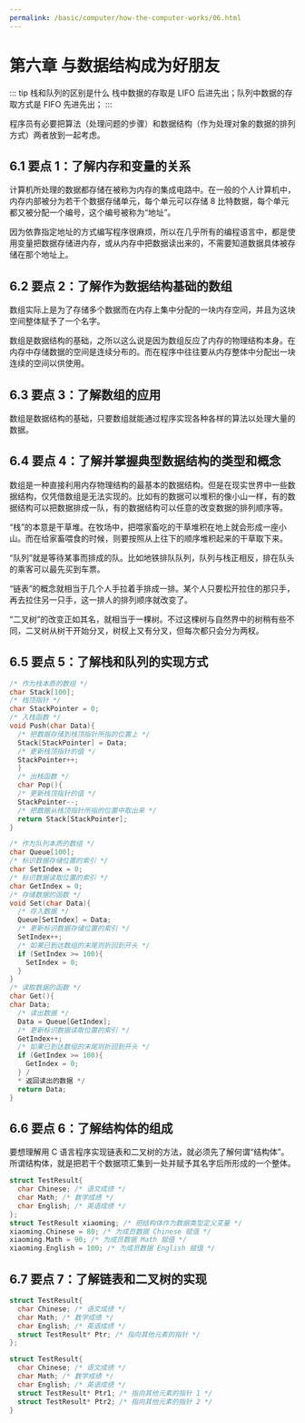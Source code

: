 ```yaml
---
permalink: /basic/computer/how-the-computer-works/06.html
---
```


# 第六章 与数据结构成为好朋友

::: tip 栈和队列的区别是什么
栈中数据的存取是 LIFO 后进先出；队列中数据的存取方式是 FIFO 先进先出；
:::

程序员有必要把算法（处理问题的步骤）和数据结构（作为处理对象的数据的排列方式）两者放到一起考虑。

## 6.1 要点 1：了解内存和变量的关系

计算机所处理的数据都存储在被称为内存的集成电路中。在一般的个人计算机中，内存内部被分为若干个数据存储单元，每个单元可以存储 8 比特数据，每个单元都又被分配一个编号，这个编号被称为“地址”。

因为依靠指定地址的方式编写程序很麻烦，所以在几乎所有的编程语言中，都是使用变量把数据存储进内存，或从内存中把数据读出来的，不需要知道数据具体被存储在那个地址上。

## 6.2 要点 2：了解作为数据结构基础的数组

数组实际上是为了存储多个数据而在内存上集中分配的一块内存空间，并且为这块空间整体赋予了一个名字。

数组是数据结构的基础，之所以这么说是因为数组反应了内存的物理结构本身。在内存中存储数据的空间是连续分布的。而在程序中往往要从内存整体中分配出一块连续的空间以供使用。

## 6.3 要点 3：了解数组的应用

数组是数据结构的基础，只要数组就能通过程序实现各种各样的算法以处理大量的数据。

## 6.4 要点 4：了解并掌握典型数据结构的类型和概念

数组是一种直接利用内存物理结构的最基本的数据结构。但是在现实世界中一些数据结构，仅凭借数组是无法实现的。比如有的数据可以堆积的像小山一样，有的数据结构可以把数据排成一队，有的数据结构可以任意的改变数据的排列顺序等。

“栈”的本意是干草堆。在牧场中，把喂家畜吃的干草堆积在地上就会形成一座小山。而在给家畜喂食的时候，则要按照从上往下的顺序堆积起来的干草取下来。

“队列”就是等待某事而排成的队。比如地铁排队队列，队列与栈正相反，排在队头的乘客可以最先买到车票。

“链表”的概念就相当于几个人手拉着手排成一排。某个人只要松开拉住的那只手，再去拉住另一只手，这一排人的排列顺序就改变了。

“二叉树”的改变正如其名，就相当于一棵树。不过这棵树与自然界中的树稍有些不同，二叉树从树干开始分叉，树杈上又有分叉，但每次都只会分为两杈。

## 6.5 要点 5：了解栈和队列的实现方式

```c
/* 作为栈本质的数组 */
char Stack[100];
/* 栈顶指针 */
char StackPointer = 0;
/* 入栈函数 */
void Push(char Data){
  /* 把数据存储到栈顶指针所指的位置上 */
  Stack[StackPointer] = Data;
  /* 更新栈顶指针的值 */
  StackPointer++;
  }
  /* 出栈函数 */
  char Pop(){
  /* 更新栈顶指针的值 */
  StackPointer--;
  /* 把数据从栈顶指针所指的位置中取出来 */
  return Stack[StackPointer];
}
```

```c
/* 作为队列本质的数组 */
char Queue[100];
/* 标识数据存储位置的索引 */
char SetIndex = 0;
/* 标识数据读取位置的索引 */
char GetIndex = 0;
/* 存储数据的函数 */
void Set(char Data){
  /* 存入数据 */
  Queue[SetIndex] = Data;
  /* 更新标识数据存储位置的索引 */
  SetIndex++;
  /* 如果已到达数组的末尾则折回到开头 */
  if (SetIndex >= 100){
    SetIndex = 0;
  }
}
/* 读取数据的函数 */
char Get(){
char Data;
  /* 读出数据 */
  Data = Queue[GetIndex];
  /* 更新标识数据读取位置的索引 */
  GetIndex++;
  /* 如果已到达数组的末尾则折回到开头 */
  if (GetIndex >= 100){
    GetIndex = 0;
  } /
  * 返回读出的数据 */
  return Data;
}
```

## 6.6 要点 6：了解结构体的组成

要想理解用 C 语言程序实现链表和二叉树的方法，就必须先了解何谓“结构体”。所谓结构体，就是把若干个数据项汇集到一处并赋予其名字后所形成的一个整体。

```c
struct TestResult{
  char Chinese; /* 语文成绩 */
  char Math; /* 数学成绩 */
  char English; /* 英语成绩 */
};
struct TestResult xiaoming; /* 把结构体作为数据类型定义变量 */
xiaoming.Chinese = 80; /* 为成员数据 Chinese 赋值 */
xiaoming.Math = 90; /* 为成员数据 Math 赋值 */
xiaoming.English = 100; /* 为成员数据 English 赋值 */
```

## 6.7 要点 7：了解链表和二叉树的实现

```c
struct TestResult{
  char Chinese; /* 语文成绩 */
  char Math; /* 数学成绩 */
  char English; /* 英语成绩 */
  struct TestResult* Ptr; /* 指向其他元素的指针 */
};
```

```c
struct TestResult{
  char Chinese; /* 语文成绩 */
  char Math; /* 数学成绩 */
  char English; /* 英语成绩 */
  struct TestResult* Ptr1; /* 指向其他元素的指针 1 */
  struct TestResult* Ptr2; /* 指向其他元素的指针 2 */
}
```
